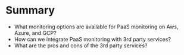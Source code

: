 # Summary

* What monitoring options are available for PaaS monitoring on Aws, Azure, and GCP?
* How can we integrate PaaS monitoring with 3rd party services?
* What are the pros and cons of the 3rd party services?

